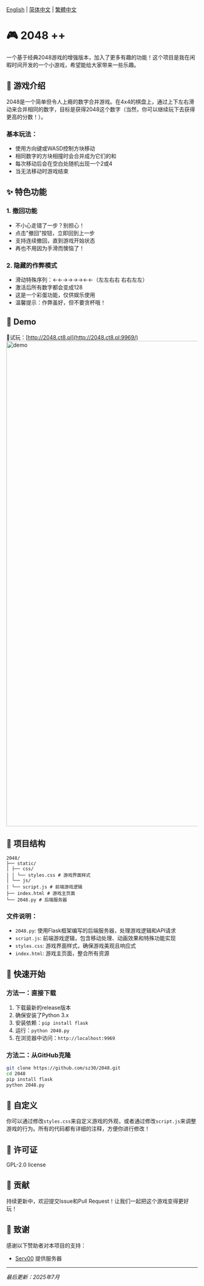 [English](README.md) | [简体中文](README.zh-CN.md) | [繁體中文](README.zh-TW.md)
# 🎮 2048 ++

一个基于经典2048游戏的增强版本，加入了更多有趣的功能！这个项目是我在闲暇时间开发的一个小游戏，希望能给大家带来一些乐趣。

## 🎯 游戏介绍

2048是一个简单但令人上瘾的数字合并游戏。在4x4的棋盘上，通过上下左右滑动来合并相同的数字，目标是获得2048这个数字（当然，你可以继续玩下去获得更高的分数！）。

### 基本玩法：
- 使用方向键或WASD控制方块移动
- 相同数字的方块相撞时会合并成为它们的和
- 每次移动后会在空白处随机出现一个2或4
- 当无法移动时游戏结束

## ✨ 特色功能

### 1. 撤回功能
- 不小心走错了一步？别担心！
- 点击"撤回"按钮，立即回到上一步
- 支持连续撤回，直到游戏开始状态
- 再也不用因为手滑而懊恼了！

### 2. 隐藏的作弊模式
- 滑动特殊序列：←←→→→→←←（左左右右 右右左左）
- 激活后所有数字都会变成128
- 这是一个彩蛋功能，仅供娱乐使用
- 温馨提示：作弊虽好，但不要贪杯哦！

## 🎯 Demo

🎯试玩：[http://2048.ct8.pl](http://2048.ct8.pl:9969/)
<img width="1279" alt="demo" src="https://github.com/user-attachments/assets/28fb9014-e52e-49b7-a413-a79b5f8749f0" />




## 📁 项目结构
```
2048/
├── static/
│ ├── css/
│ │ └── styles.css # 游戏界面样式
│ └── js/
│ └── script.js # 前端游戏逻辑
├── index.html # 游戏主页面
└── 2048.py # 后端服务器
```

### 文件说明：
- `2048.py`: 使用Flask框架编写的后端服务器，处理游戏逻辑和API请求
- `script.js`: 前端游戏逻辑，包含移动处理、动画效果和特殊功能实现
- `styles.css`: 游戏界面样式，确保游戏美观且响应式
- `index.html`: 游戏主页面，整合所有资源

## 🚀 快速开始

### 方法一：直接下载
1. 下载最新的release版本
2. 确保安装了Python 3.x
3. 安装依赖：`pip install flask`
4. 运行：`python 2048.py`
5. 在浏览器中访问：`http://localhost:9969`

### 方法二：从GitHub克隆
```bash
git clone https://github.com/sz30/2048.git
cd 2048
pip install flask
python 2048.py
```

## 🎨 自定义

你可以通过修改`styles.css`来自定义游戏的外观，或者通过修改`script.js`来调整游戏的行为。所有的代码都有详细的注释，方便你进行修改！

## 📝 许可证

GPL-2.0 license

## 🤝 贡献

持续更新中，欢迎提交Issue和Pull Request！让我们一起把这个游戏变得更好玩！

## 🙏 致谢

感谢以下赞助者对本项目的支持：
- [Serv00](https://serv00.com/) 提供服务器
  
---
*最后更新：2025年7月*
